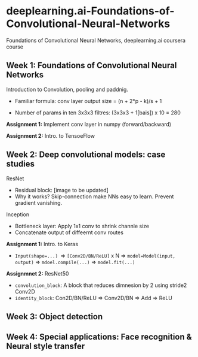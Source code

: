 # deeplearning.ai-Foundations-of-Convolutional-Neural-Networks
Foundations of Convolutional Neural Networks, deeplearning.ai coursera course

## Week 1: Foundations of Convolutional Neural Networks

Introduction to Convolution, pooling and paddnig.

- Familiar formula: conv layer output size = (n + 2*p - k)/s + 1

- Number of params in ten 3x3x3 filtres: (3x3x3 + 1[bais]) x 10 = 280

**Assignment 1:** Implement conv layer in numpy (forward/backward)

**Assignment 2:** Intro. to TensoeFlow

## Week 2: Deep convolutional models: case studies

ResNet
- Residual block: [image to be updated]  
- Why it works? Skip-connection make NNs easy to learn. Prevent gradient vanishing.

Inception
- Bottleneck layer: Apply 1x1 conv to shrink channle size 
- Concatenate output of diffeernt conv routes

**Assignment 1:** Intro. to Keras
- `Input(shape=...) `=> `[Conv2D/BN/ReLU]` x N => `model=Model(input, output)` => `mdoel.compile(...)` => `model.fit(...)`

**Assignmnet 2:** ResNet50
- `convolution_block`: A block that reduces dimnesion by 2 using stride2 Conv2D 
- `identity_block`: Con2D/BN/ReLU => Conv2D/BN => Add => ReLU
  
## Week 3: Object detection

## Week 4: Special applications: Face recognition & Neural style transfer
